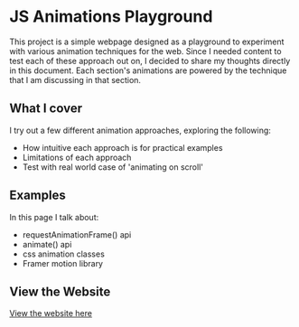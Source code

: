 # JS Animations Playground

This project is a simple webpage designed as a playground to experiment with various animation techniques for the web. Since I needed content to test each of these approach out on, I decided to share my thoughts directly in this document. Each section's animations are powered by the technique that I am discussing in that section.

## What I cover

I try out a few different animation approaches, exploring the following:
- How intuitive each approach is for practical examples
- Limitations of each approach
- Test with real world case of 'animating on scroll'

## Examples

In this page I talk about:
- requestAnimationFrame() api
- animate() api
- css animation classes
- Framer motion library

## View the Website

[View the website here](https://joelnicell.github.io/js-animations/)  